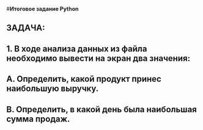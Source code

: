 #**Итоговое задание Python**
## ЗАДАЧА: 
## 1. В ходе анализа данных из файла необходимо вывести на экран два значения:
## A. Определить, какой продукт принес наибольшую выручку.
## B. Определить, в какой день была наибольшая сумма продаж.
